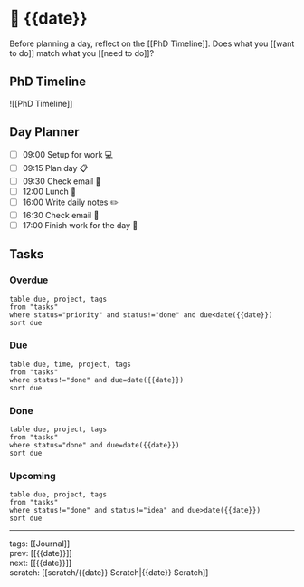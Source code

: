 # 📆 {{date}}

Before planning a day, reflect on the [[PhD Timeline]]. Does what you [[want to do]] match what you [[need to do]]?

## PhD Timeline

![[PhD Timeline]]

## Day Planner
- [ ] 09:00 Setup for work 💻
- [ ] 09:15 Plan day 📋
- [ ] 09:30 Check email 📧
- [ ] 12:00 Lunch 🍙
- [ ] 16:00 Write daily notes ✏️
- [ ] 16:30 Check email 📧
- [ ] 17:00 Finish work for the day 🎉

## Tasks

### Overdue

```dataview
table due, project, tags
from "tasks"
where status="priority" and status!="done" and due<date({{date}})
sort due
```


### Due

```dataview
table due, time, project, tags
from "tasks"
where status!="done" and due=date({{date}})
sort due
```

### Done

```dataview
table due, project, tags
from "tasks"
where status="done" and due=date({{date}})
sort due
```

### Upcoming

```dataview
table due, project, tags
from "tasks"
where status!="done" and status!="idea" and due>date({{date}})
sort due
```

---

tags: [[Journal]]  
prev: [[{{date}}]]  
next: [[{{date}}]]  
scratch: [[scratch/{{date}} Scratch|{{date}} Scratch]]